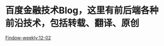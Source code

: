 # 百度金融技术Blog，这里有前后端各种前沿技术，包括转载、翻译、原创

[Findow-weekly:12-02](https://github.com/Hunt-team/Blog/issues/1)
